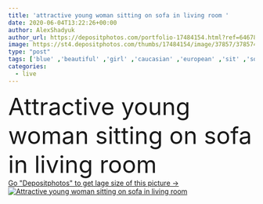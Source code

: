 ```yaml
---
title: 'attractive young woman sitting on sofa in living room '
date: 2020-06-04T13:22:26+00:00
author: AlexShadyuk
author_url: https://depositphotos.com/portfolio-17484154.html?ref=64678756
image: https://st4.depositphotos.com/thumbs/17484154/image/37857/378574516/api_thumb_450.jpg?forcejpeg=true
type: "post"
tags: ['blue' ,'beautiful' ,'girl' ,'caucasian' ,'european' ,'sit' ,'soft' ,'rest' ,'relax' ,'home' ,'woman' ,'indoors' ,'attractive' ,'Jeans' ,'casual' ,'denim' ,'loft' ,'sofa' ,'chill' ,'pillows' ,'socks' ,'copy space' ,'one person' ,'brick wall' ,'young adult' ,'Living Room' ,'White T shirt' ]
categories: 
  - live
---
```

<div aling="center">
            <font size="60"> Attractive young woman sitting on sofa in living room</font>   
</div>
<div>
    <a href='https://st4.depositphotos.com/thumbs/17484154/image/37857/378574516/api_thumb_450.jpg?forcejpeg=true?ref=64678756' target=_blank > Go "Depositphotos" to get lage size of this picture ->
        <img href='https://st4.depositphotos.com/thumbs/17484154/image/37857/378574516/api_thumb_450.jpg?forcejpeg=true?ref=64678756' src='https://st4.depositphotos.com/17484154/37857/i/950/depositphotos_378574516-stock-photo-attractive-young-woman-sitting-sofa.jpg?forcejpeg=true' alt='Attractive young woman sitting on sofa in living room' >
    </a>
</div>
